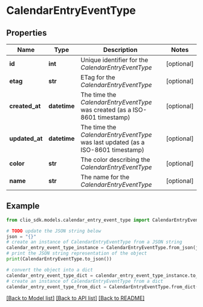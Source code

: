 # CalendarEntryEventType


## Properties

Name | Type | Description | Notes
------------ | ------------- | ------------- | -------------
**id** | **int** | Unique identifier for the *CalendarEntryEventType* | [optional] 
**etag** | **str** | ETag for the *CalendarEntryEventType* | [optional] 
**created_at** | **datetime** | The time the *CalendarEntryEventType* was created (as a ISO-8601 timestamp) | [optional] 
**updated_at** | **datetime** | The time the *CalendarEntryEventType* was last updated (as a ISO-8601 timestamp) | [optional] 
**color** | **str** | The color describing the *CalendarEntryEventType* | [optional] 
**name** | **str** | The name for the *CalendarEntryEventType* | [optional] 

## Example

```python
from clio_sdk.models.calendar_entry_event_type import CalendarEntryEventType

# TODO update the JSON string below
json = "{}"
# create an instance of CalendarEntryEventType from a JSON string
calendar_entry_event_type_instance = CalendarEntryEventType.from_json(json)
# print the JSON string representation of the object
print(CalendarEntryEventType.to_json())

# convert the object into a dict
calendar_entry_event_type_dict = calendar_entry_event_type_instance.to_dict()
# create an instance of CalendarEntryEventType from a dict
calendar_entry_event_type_from_dict = CalendarEntryEventType.from_dict(calendar_entry_event_type_dict)
```
[[Back to Model list]](../README.md#documentation-for-models) [[Back to API list]](../README.md#documentation-for-api-endpoints) [[Back to README]](../README.md)


